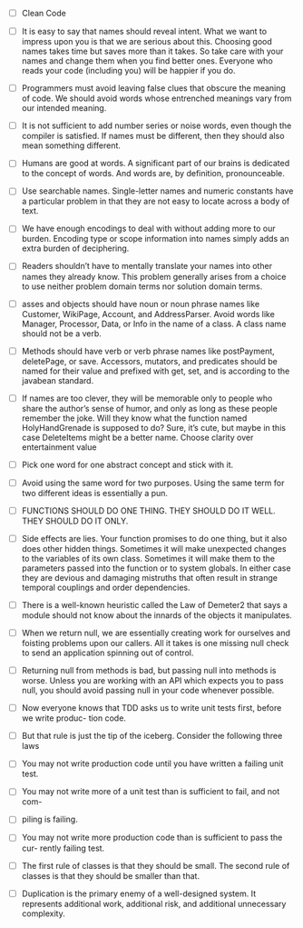 - [ ] Clean Code

- [ ] It is easy to say that names should reveal intent. What we want to impress upon you is that we are serious about this. Choosing good names takes time but saves more than it takes. So take care with your names and change them when you find better ones. Everyone who reads your code (including you) will be happier if you do. 
- [ ] Programmers must avoid leaving false clues that obscure the meaning of code. We should avoid words whose entrenched meanings vary from our intended meaning. 
- [ ] It is not sufficient to add number series or noise words, even though the compiler is satisfied. If names must be different, then they should also mean something different. 
- [ ] Humans are good at words. A significant part of our brains is dedicated to the concept of words. And words are, by definition, pronounceable. 
- [ ] Use searchable names. Single-letter names and numeric constants have a particular problem in that they are not easy to locate across a body of text. 
- [ ] We have enough encodings to deal with without adding more to our burden. Encoding type or scope information into names simply adds an extra burden of deciphering. 
- [ ] Readers shouldn’t have to mentally translate your names into other names they already know. This problem generally arises from a choice to use neither problem domain terms nor solution domain terms. 
- [ ] asses and objects should have noun or noun phrase names like Customer, WikiPage, Account, and AddressParser. Avoid words like Manager, Processor, Data, or Info in the name of a class. A class name should not be a verb. 
- [ ] Methods should have verb or verb phrase names like postPayment, deletePage, or save. Accessors, mutators, and predicates should be named for their value and prefixed with get, set, and is according to the javabean standard. 
- [ ] If names are too clever, they will be memorable only to people who share the author’s sense of humor, and only as long as these people remember the joke. Will they know what the function named HolyHandGrenade is supposed to do? Sure, it’s cute, but maybe in this case DeleteItems might be a better name. Choose clarity over entertainment value 
- [ ] Pick one word for one abstract concept and stick with it. 
- [ ] Avoid using the same word for two purposes. Using the same term for two different ideas is essentially a pun. 
- [ ] FUNCTIONS SHOULD DO ONE THING. THEY SHOULD DO IT WELL. THEY SHOULD DO IT ONLY.
- [ ] Side effects are lies. Your function promises to do one thing, but it also does other hidden things. Sometimes it will make unexpected changes to the variables of its own class. Sometimes it will make them to the parameters passed into the function or to system globals. In either case they are devious and damaging mistruths that often result in strange temporal couplings and order dependencies. 
- [ ] There is a well-known heuristic called the Law of Demeter2 that says a module should not know about the innards of the objects it manipulates. 
- [ ] When we return null, we are essentially creating work for ourselves and foisting problems upon our callers. All it takes is one missing null check to send an application spinning out of control. 
- [ ] Returning null from methods is bad, but passing null into methods is worse. Unless you are working with an API which expects you to pass null, you should avoid passing null in your code whenever possible. 
- [ ] Now everyone knows that TDD asks us to write unit tests first, before we write produc- tion code. 
- [ ] But that rule is just the tip of the iceberg. Consider the following three laws 
- [ ] You may not write production code until you have written a failing unit test. 
- [ ] You may not write more of a unit test than is sufficient to fail, and not com- 
- [ ] piling is failing. 
- [ ] You may not write more production code than is sufficient to pass the cur- rently failing test. 
- [ ] The first rule of classes is that they should be small. The second rule of classes is that they should be smaller than that. 
- [ ] Duplication is the primary enemy of a well-designed system. It represents additional work, additional risk, and additional unnecessary complexity. 
